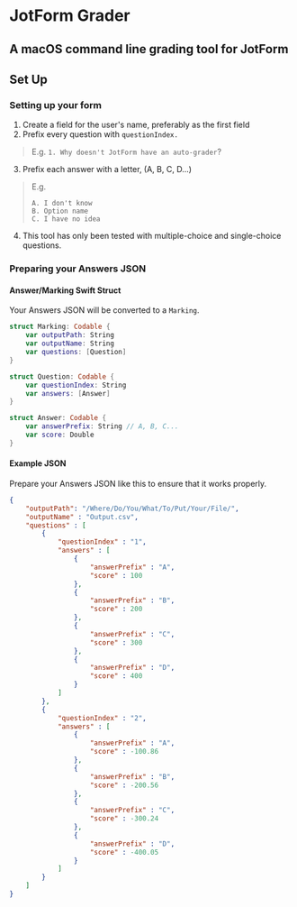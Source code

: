 # JotForm Grader
## A macOS command line grading tool for JotForm

## Set Up
### Setting up your form
1. Create a field for the user's name, preferably as the first field
2. Prefix every question with `questionIndex. `
> E.g. `1. Why doesn't JotForm have an auto-grader`?
3. Prefix each answer with a letter, (A, B, C, D...)
> E.g. 
> ```
> A. I don't know
> B. Option name
> C. I have no idea
> ```
4. This tool has only been tested with multiple-choice and single-choice questions. 

### Preparing your Answers JSON
#### Answer/Marking Swift Struct
Your Answers JSON will be converted to a `Marking`.
```swift
struct Marking: Codable {
    var outputPath: String
    var outputName: String
    var questions: [Question]
}

struct Question: Codable {
    var questionIndex: String
    var answers: [Answer]
}

struct Answer: Codable {
    var answerPrefix: String // A, B, C...
    var score: Double
}
```

#### Example JSON
Prepare your Answers JSON like this to ensure that it works properly.
```json
{
    "outputPath": "/Where/Do/You/What/To/Put/Your/File/",
    "outputName" : "Output.csv",
    "questions" : [
        {
            "questionIndex" : "1",
            "answers" : [
                {
                    "answerPrefix" : "A",
                    "score" : 100
                },
                {
                    "answerPrefix" : "B",
                    "score" : 200
                },
                {
                    "answerPrefix" : "C",
                    "score" : 300
                },
                {
                    "answerPrefix" : "D",
                    "score" : 400
                }
            ]
        },
        {
            "questionIndex" : "2",
            "answers" : [
                {
                    "answerPrefix" : "A",
                    "score" : -100.86
                },
                {
                    "answerPrefix" : "B",
                    "score" : -200.56
                },
                {
                    "answerPrefix" : "C",
                    "score" : -300.24
                },
                {
                    "answerPrefix" : "D",
                    "score" : -400.05
                }
            ]
        }
    ]
}
```

